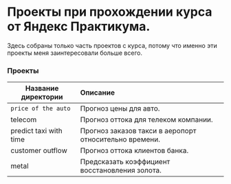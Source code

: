 # Проекты при прохождении курса от Яндекс Практикума.
Здесь собраны только часть проектов с курса, потому что именно эти проекты меня заинтересовали больше всего.

### Проекты
| Название директории | Описание |
|---------------------|:---------|
| `price of the auto` | Прогноз цены для авто.|
| telecom | Прогноз оттока для телеком компании.|
| predict taxi with time | Прогноз заказов такси в аеропорт относительно времени.|
| customer outflow | Прогноз оттока клиентов банка. |
| metal | Предсказать коэффициент восстановления золота. |

